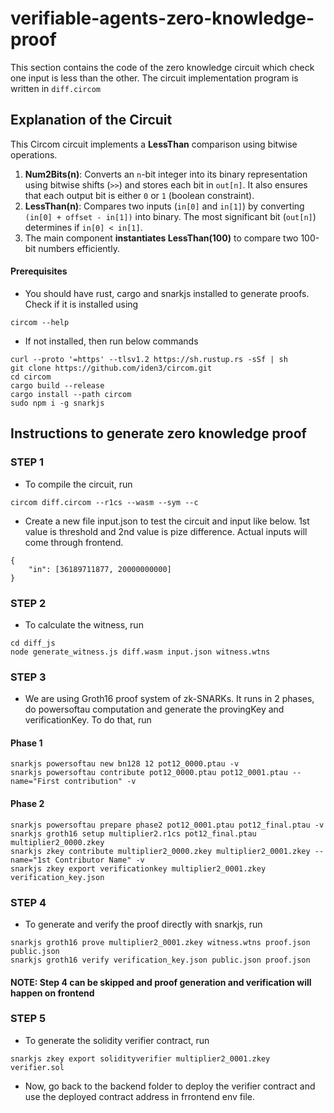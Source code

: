 # verifiable-agents-zero-knowledge-proof

This section contains the code of the zero knowledge circuit which check one input is less than the other. The circuit implementation program is written in `diff.circom`

## Explanation of the Circuit

This Circom circuit implements a **LessThan** comparison using bitwise operations.

1. **Num2Bits(n)**: Converts an `n`-bit integer into its binary representation using bitwise shifts (`>>`) and stores each bit in `out[n]`. It also ensures that each output bit is either `0` or `1` (boolean constraint).  
2. **LessThan(n)**: Compares two inputs (`in[0]` and `in[1]`) by converting `(in[0] + offset - in[1])` into binary. The most significant bit (`out[n]`) determines if `in[0] < in[1]`.  
3. The main component **instantiates LessThan(100)** to compare two 100-bit numbers efficiently.  

#### Prerequisites
- You should have rust, cargo and snarkjs installed to generate proofs. Check if it is installed using
```
circom --help
```

- If not installed, then run below commands
```
curl --proto '=https' --tlsv1.2 https://sh.rustup.rs -sSf | sh
git clone https://github.com/iden3/circom.git
cd circom
cargo build --release
cargo install --path circom
sudo npm i -g snarkjs
```

## Instructions to generate zero knowledge proof

### STEP 1
- To compile the circuit, run
```
circom diff.circom --r1cs --wasm --sym --c
```

- Create a new file input.json to test the circuit and input like below. 1st value is threshold and 2nd value is pize difference. Actual inputs will come through frontend.
```
{
    "in": [36189711877, 20000000000]
}
```

### STEP 2

- To calculate the witness, run
```
cd diff_js
node generate_witness.js diff.wasm input.json witness.wtns
```

### STEP 3
- We are using Groth16 proof system of zk-SNARKs. It runs in 2 phases, do powersoftau computation and generate the provingKey and verificationKey. To do that, run

#### Phase 1
```
snarkjs powersoftau new bn128 12 pot12_0000.ptau -v
snarkjs powersoftau contribute pot12_0000.ptau pot12_0001.ptau --name="First contribution" -v
```

#### Phase 2
```
snarkjs powersoftau prepare phase2 pot12_0001.ptau pot12_final.ptau -v
snarkjs groth16 setup multiplier2.r1cs pot12_final.ptau multiplier2_0000.zkey
snarkjs zkey contribute multiplier2_0000.zkey multiplier2_0001.zkey --name="1st Contributor Name" -v
snarkjs zkey export verificationkey multiplier2_0001.zkey verification_key.json
```

### STEP 4
- To generate and verify the proof directly with snarkjs, run
```
snarkjs groth16 prove multiplier2_0001.zkey witness.wtns proof.json public.json
snarkjs groth16 verify verification_key.json public.json proof.json
```

#### NOTE: Step 4 can be skipped and proof generation and verification will happen on frontend

### STEP 5
- To generate the solidity verifier contract, run
```
snarkjs zkey export solidityverifier multiplier2_0001.zkey verifier.sol
```

- Now, go back to the backend folder to deploy the verifier contract and use the deployed contract address in frrontend env file.